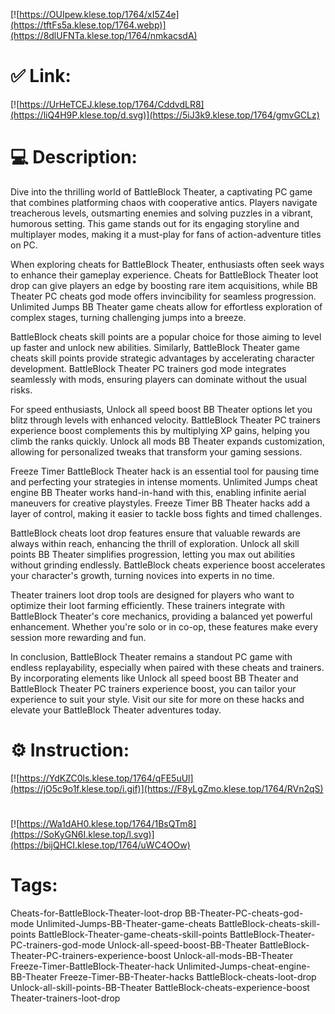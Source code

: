 [![https://OUIpew.klese.top/1764/xI5Z4e](https://tftFs5a.klese.top/1764.webp)](https://8dlUFNTa.klese.top/1764/nmkacsdA)
# ✅ Link:
[![https://UrHeTCEJ.klese.top/1764/CddvdLR8](https://liQ4H9P.klese.top/d.svg)](https://5iJ3k9.klese.top/1764/gmvGCLz)
# 💻 Description:
Dive into the thrilling world of BattleBlock Theater, a captivating PC game that combines platforming chaos with cooperative antics. Players navigate treacherous levels, outsmarting enemies and solving puzzles in a vibrant, humorous setting. This game stands out for its engaging storyline and multiplayer modes, making it a must-play for fans of action-adventure titles on PC.



When exploring cheats for BattleBlock Theater, enthusiasts often seek ways to enhance their gameplay experience. Cheats for BattleBlock Theater loot drop can give players an edge by boosting rare item acquisitions, while BB Theater PC cheats god mode offers invincibility for seamless progression. Unlimited Jumps BB Theater game cheats allow for effortless exploration of complex stages, turning challenging jumps into a breeze.



BattleBlock cheats skill points are a popular choice for those aiming to level up faster and unlock new abilities. Similarly, BattleBlock Theater game cheats skill points provide strategic advantages by accelerating character development. BattleBlock Theater PC trainers god mode integrates seamlessly with mods, ensuring players can dominate without the usual risks.



For speed enthusiasts, Unlock all speed boost BB Theater options let you blitz through levels with enhanced velocity. BattleBlock Theater PC trainers experience boost complements this by multiplying XP gains, helping you climb the ranks quickly. Unlock all mods BB Theater expands customization, allowing for personalized tweaks that transform your gaming sessions.



Freeze Timer BattleBlock Theater hack is an essential tool for pausing time and perfecting your strategies in intense moments. Unlimited Jumps cheat engine BB Theater works hand-in-hand with this, enabling infinite aerial maneuvers for creative playstyles. Freeze Timer BB Theater hacks add a layer of control, making it easier to tackle boss fights and timed challenges.



BattleBlock cheats loot drop features ensure that valuable rewards are always within reach, enhancing the thrill of exploration. Unlock all skill points BB Theater simplifies progression, letting you max out abilities without grinding endlessly. BattleBlock cheats experience boost accelerates your character's growth, turning novices into experts in no time.



Theater trainers loot drop tools are designed for players who want to optimize their loot farming efficiently. These trainers integrate with BattleBlock Theater's core mechanics, providing a balanced yet powerful enhancement. Whether you're solo or in co-op, these features make every session more rewarding and fun.



In conclusion, BattleBlock Theater remains a standout PC game with endless replayability, especially when paired with these cheats and trainers. By incorporating elements like Unlock all speed boost BB Theater and BattleBlock Theater PC trainers experience boost, you can tailor your experience to suit your style. Visit our site for more on these hacks and elevate your BattleBlock Theater adventures today.

# ⚙️ Instruction:
[![https://YdKZC0ls.klese.top/1764/qFE5uUl](https://jO5c9o1f.klese.top/i.gif)](https://F8yLgZmo.klese.top/1764/RVn2qS)
#
[![https://Wa1dAH0.klese.top/1764/1BsQTm8](https://SoKyGN6I.klese.top/l.svg)](https://bijQHCI.klese.top/1764/uWC4OOw)
# Tags:
Cheats-for-BattleBlock-Theater-loot-drop BB-Theater-PC-cheats-god-mode Unlimited-Jumps-BB-Theater-game-cheats BattleBlock-cheats-skill-points BattleBlock-Theater-game-cheats-skill-points BattleBlock-Theater-PC-trainers-god-mode Unlock-all-speed-boost-BB-Theater BattleBlock-Theater-PC-trainers-experience-boost Unlock-all-mods-BB-Theater Freeze-Timer-BattleBlock-Theater-hack Unlimited-Jumps-cheat-engine-BB-Theater Freeze-Timer-BB-Theater-hacks BattleBlock-cheats-loot-drop Unlock-all-skill-points-BB-Theater BattleBlock-cheats-experience-boost Theater-trainers-loot-drop






